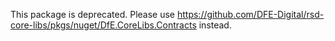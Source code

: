 ﻿This package is deprecated. Please use https://github.com/DFE-Digital/rsd-core-libs/pkgs/nuget/DfE.CoreLibs.Contracts instead.